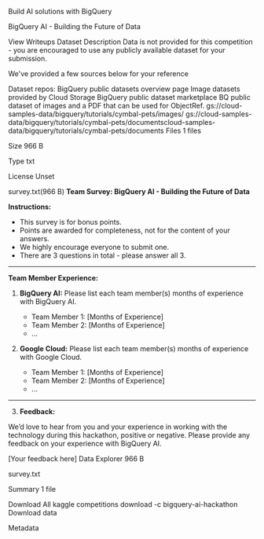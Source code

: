 Build AI solutions with BigQuery


BigQuery AI - Building the Future of Data

View Writeups
Dataset Description
Data is not provided for this competition - you are encouraged to use any publicly available dataset for your submission.

We've provided a few sources below for your reference

Dataset repos:
BigQuery public datasets overview page
Image datasets provided by Cloud Storage
BigQuery public dataset marketplace
BQ public dataset of images and a PDF that can be used for ObjectRef.
gs://cloud-samples-data/bigquery/tutorials/cymbal-pets/images/
gs://cloud-samples-data/bigquery/tutorials/cymbal-pets/documentscloud-samples-data/bigquery/tutorials/cymbal-pets/documents
Files
1 files

Size
966 B

Type
txt

License
Unset

survey.txt(966 B)
**Team Survey: BigQuery AI - Building the Future of Data**

**Instructions:**

*   This survey is for bonus points.
*   Points are awarded for completeness, not for the content of your answers.
*   We highly encourage everyone to submit one.
*   There are 3 questions in total - please answer all 3.
---

**Team Member Experience:**

1)  **BigQuery AI:** Please list each team member(s) months of experience with BigQuery AI.
    *   Team Member 1: [Months of Experience]
    *   Team Member 2: [Months of Experience]
    *   ...

2)  **Google Cloud:** Please list each team member(s) months of experience with Google Cloud.
    *   Team Member 1: [Months of Experience]
    *   Team Member 2: [Months of Experience]
    *   ...

---

3)  **Feedback:**

We’d love to hear from you and your experience in working with the technology during this hackathon, positive or negative. Please provide any feedback on your experience with BigQuery AI.

[Your feedback here]
Data Explorer
966 B

survey.txt

Summary
1 file


Download All
kaggle competitions download -c bigquery-ai-hackathon
Download data

Metadata